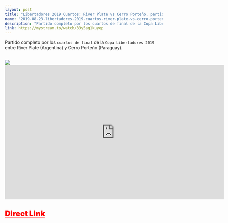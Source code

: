 ```yaml
---
layout: post
title: "Libertadores 2019 Cuartos: River Plate vs Cerro Porteño, partido completo"
name: "2019-08-23-libertadores-2019-cuartos-river-plate-vs-cerro-porteno-partido-completo.md"
description: "Partido completo por los cuartos de final de la Copa Libertadores 2019 entre River Plate y Cerro Porteño"
link: https://mystream.to/watch/33y5ag1kuyep
---
```


Partido completo por los `cuartos de final` de la `Copa Libertadores 2019` entre River Plate (Argentina) y Cerro Porteño (Paraguay).

<br>

<img src="https://i.imgur.com/byWDf22.jpg" class="responsive-image" style="max-width: 2130px;">

<br>

<div class="embed-responsive embed-responsive-16by9">
  <iframe class="embed-responsive-item" src="https://embed.mystream.to/33y5ag1kuyep" scrolling="no" frameborder="0" width="700" height="430" allowfullscreen="true" webkitallowfullscreen="true" mozallowfullscreen="true"></iframe>
</div>


<br>

<a href="https://mystream.to/watch/33y5ag1kuyep" style="font-size: 24px;font-weight: 900;color: red;">Direct Link</a>
